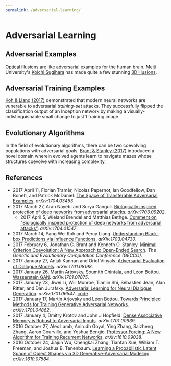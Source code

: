 ```yaml
---
permalink: /adversarial-learning/
---
```

# Adversarial Learning

## Adversarial Examples

Optical illusions are like adversarial examples for the human brain. Meiji University's [Koichi Sugihara](http://home.mims.meiji.ac.jp/~sugihara/Welcomee.html) has made quite a few stunning [3D illusions](https://twitter.com/machinepix/status/864543509486870528).

## Adversarial Training Examples

[Koh & Liang (2017)](https://arxiv.org/abs/1703.04730) demonstrated that modern neural networks are vunerable to adversarial *training-set* attacks. They successfully flipped the classification output of an Inception network by making a visually-indistinguishable small change to just 1 training image.

## Evolutionary Algorithms

In the field of evolutionary algorithms, there can be two coevolving populations with adversarial goals. [Brant & Stanley (2017)](http://eplex.cs.ucf.edu/papers/brant_gecco17.pdf) introduced a novel domain wherein evolved agents learn to navigate mazes whose structures coevolve with increasing complexity.

## References

* 2017 April 11, Florian Tramèr, Nicolas Papernot, Ian Goodfellow, Dan Boneh, and Patrick McDaniel. [The Space of Transferable Adversarial Examples](https://arxiv.org/abs/1704.03453). *arXiv:1704.03453*.
* 2017 March 27, Aran Nayebi and Surya Ganguli. [Biologically inspired protection of deep networks from adversarial attacks](https://arxiv.org/abs/1703.09202). *arXiv:1703.09202*.
  * 2017 April 5, Wieland Brendel and Matthias Bethge. [Comment on "Biologically inspired protection of deep networks from adversarial attacks"](https://arxiv.org/abs/1704.01547). *arXiv:1704.01547*.
* 2017 March 14, Pang Wei Koh and Percy Liang. [Understanding Black-box Predictions via Influence Functions](https://arxiv.org/abs/1703.04730). *arXiv:1703.04730*.
* 2017 February 6, Jonathan C. Brant and Kenneth O. Stanley. [Minimal Criterion Coevolution: A New Approach to Open-Ended Search](http://eplex.cs.ucf.edu/papers/brant_gecco17.pdf). *The Genetic and Evolutionary Computation Conference (GECCO)*.
* 2017 January 27, Anjuli Kannan and Oriol Vinyals. [Adversarial Evaluation of Dialogue Models](https://arxiv.org/abs/1701.08198). *arXiv:1701.08198*.
* 2017 January 26, Martin Arjovsky, Soumith Chintala, and Léon Bottou. [Wasserstein GAN](https://arxiv.org/abs/1701.07875). *arXiv:1701.07875*.
* 2017 January 23, Jiwei Li, Will Monroe, Tianlin Shi, Sébastien Jean, Alan Ritter, and Dan Jurafsky. [Adversarial Learning for Neural Dialogue Generation](https://arxiv.org/abs/1701.06547). *arXiv:1701.06547*. [code](https://github.com/jiweil/Neural-Dialogue-Generation)
* 2017 January 17, Martin Arjovsky and Léon Bottou. [Towards Principled Methods for Training Generative Adversarial Networks](https://arxiv.org/abs/1701.04862). *arXiv:1701.04862*.
* 2017 January 4, Dmitry Krotov and John J Hopfield. [Dense Associative Memory is Robust to Adversarial Inputs](https://arxiv.org/abs/1701.00939). *arXiv:1701.00939*.
* 2016 October 27, Alex Lamb, Anirudh Goyal, Ying Zhang, Saizheng Zhang, Aaron Courville, and Yoshua Bengio. [Professor Forcing: A New Algorithm for Training Recurrent Networks](https://arxiv.org/abs/1610.09038). *arXiv:1610.09038*.
* 2016 October 24, Jiajun Wu, Chengkai Zhang, Tianfan Xue, William T. Freeman, and Joshua B. Tenenbaum. [Learning a Probabilistic Latent Space of Object Shapes via 3D Generative-Adversarial Modeling](https://arxiv.org/abs/1610.07584). *arXiv:1610.07584*.
